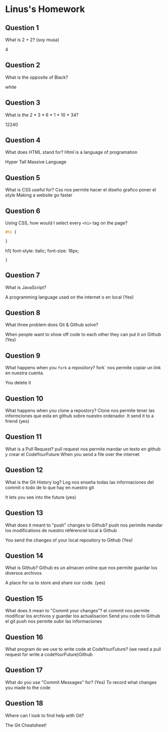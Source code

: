 # Linus's Homework

## Question 1

What is 2 + 2? (soy musa)

4

## Question 2

What is the opposite of Black?

white 

## Question 3

What is the  2 * 3 * 6 * 1 * 10 * 34?

12240

## Question 4 

What does HTML stand for?
Html is a language of programation 

Hyper Tall Massive Language

## Question 5

What is CSS useful for?
Css nos permite hacer el diseño grafico poner el style
Making a website go faster

## Question 6

Using CSS, how would I select every `<h1>` tag on the page?

```css
#h1 {

}
```
h1{
    font-style: italic;
    font-size: 18px;

    }

## Question 7

What is JavaScript?

A programming language used on the internet o en local (Yes)

## Question 8

What three problem does Git & Github solve?

When people want to show off code to each other they can put it on Github (Yes)

## Question 9

What happens when you `fork` a repository?
fork` nos permite copiar un link  en nuestra cuenta.

You delete it

## Question 10 

What happens when you clone a repostory?
Clone nos permite tener las informciones que esta en github sobre nuestro ordenador. 
It send it to a friend
(yes)
## Question 11

What is a Pull Request?
pull request nos permite mandar un texto en github y crear el CodeYourFuture
When you send a file over the internet

## Question 12

What is the Git History log?
Log nos enseña todas las informaciones del commit o todo de lo que hay en nuestro git 

It lets you see into the future
(yes)

## Question 13

What does it meant to "push" changes to Github?
push nos perimite mandar los modifications de nuestro référenciel local à Github

You send the changes of your local repository to Github
(Yes)
## Question 14

What is Github? 
Github es un almacen online que nos permite guardar los diversos archivos 

A place for us to store and share our code.
(yes)

## Question 15

What does it mean to "Commit your changes"?
el commit nos permite modificar los archivos y guardar los actualisacion
Send you code to Github
el git push nos permite subir las informaciones 


## Question 16

What program do we use to write code at CodeYourFuture?
(we need a pull request for write a codeYourFuture)Github
 

## Question 17

What do you use "Commit Messages" for?
(Yes)
To record what changes you made to the code


## Question 18

Where can I look to find help with Git?

The Git Cheatsheet!
